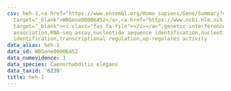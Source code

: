 ```yaml
---
csv: heh-1,<a href="https://www.ensembl.org/Homo_sapiens/Gene/Summary?db=core;g=WBGene00006452"
  target="_blank">WBGene00006452</a>,<a href="https://www.ncbi.nlm.nih.gov/pubmed/27496166"
  target="_blank"><i class="fas fa-file"></i></a>",genetic interference,functional
  association,RNA-seq assay,nucleotide sequence identification,nucleotide sequence
  identification,transcriptional regulation,up-regulates activity
data_alias: heh-1
data_id: WBGene00006452
data_numevidence: 1
data_species: Caenorhabditis elegans
data_taxid: '6239'
title: heh-1
---
```

